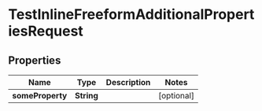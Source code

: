 

# TestInlineFreeformAdditionalPropertiesRequest


## Properties

| Name | Type | Description | Notes |
|------------ | ------------- | ------------- | -------------|
|**someProperty** | **String** |  |  [optional] |



